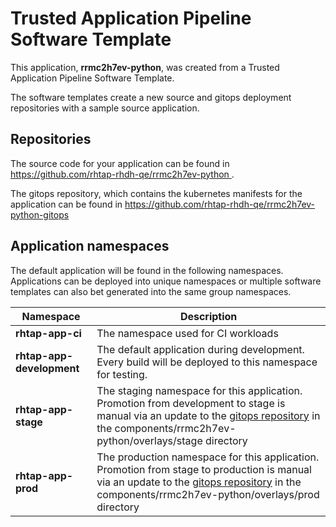 # Trusted Application Pipeline Software Template

This application, **rrmc2h7ev-python**, was created from a Trusted Application Pipeline Software Template.

The software templates create a new source and gitops deployment repositories with a sample source application. 

## Repositories

The source code for your application can be found in [https://github.com/rhtap-rhdh-qe/rrmc2h7ev-python ](https://github.com/rhtap-rhdh-qe/rrmc2h7ev-python ).
 
The gitops repository, which contains the kubernetes manifests for the application can be found in 
[https://github.com/rhtap-rhdh-qe/rrmc2h7ev-python-gitops ](https://github.com/rhtap-rhdh-qe/rrmc2h7ev-python-gitops ) 

## Application namespaces 

The default application will be found in the following namespaces. Applications can be deployed into unique namespaces or multiple software templates can also bet generated into the same group namespaces.  

|  Namespace   |  Description   |  
| -------- | -------- |
| **rhtap-app-ci** | The namespace used for CI workloads |
| **rhtap-app-development** | The default application during development. Every build will be deployed to this namespace for testing. |
| **rhtap-app-stage** | The staging namespace for this application. Promotion from development to stage is manual via an update to the [gitops repository](https://github.com/rhtap-rhdh-qe/rrmc2h7ev-python-gitops ) in the components/rrmc2h7ev-python/overlays/stage directory |
| **rhtap-app-prod** | The production namespace for this application. Promotion from stage to production is manual via an update to the [gitops repository](https://github.com/rhtap-rhdh-qe/rrmc2h7ev-python-gitops ) in the components/rrmc2h7ev-python/overlays/prod directory |